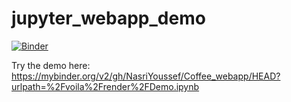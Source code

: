 # jupyter_webapp_demo

[![Binder](https://mybinder.org/badge_logo.svg)](https://mybinder.org/v2/gh/NasriYoussef/Coffee_webapp/HEAD?urlpath=%2Fvoila%2Frender%2FDemo.ipynb)

Try the demo here: https://mybinder.org/v2/gh/NasriYoussef/Coffee_webapp/HEAD?urlpath=%2Fvoila%2Frender%2FDemo.ipynb
